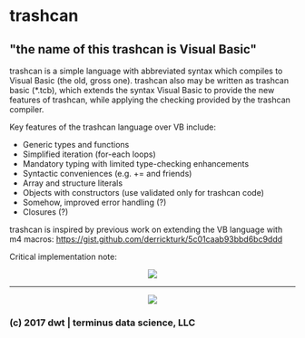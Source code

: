 # trashcan
## "the name of this trashcan is Visual Basic"

trashcan is a simple language with abbreviated syntax which compiles to
Visual Basic (the old, gross one).
trashcan also may be written as trashcan basic (\*.tcb), which extends the syntax Visual Basic to provide the new features of trashcan, while applying the checking provided by the trashcan compiler.

Key features of the trashcan language over VB include:  
* Generic types and functions  
* Simplified iteration (for-each loops)  
* Mandatory typing with limited type-checking enhancements  
* Syntactic conveniences (e.g. += and friends)  
* Array and structure literals  
* Objects with constructors (use validated only for trashcan code)  
* Somehow, improved error handling (?)  
* Closures (?)  

trashcan is inspired by previous work on extending the VB language with m4 macros: https://gist.github.com/derrickturk/5c01caab93bbd6bc9ddd

Critical implementation note:  
<div style="margin: 0 auto; text-align:center"><img src ="https://i.imgur.com/rFIYYc1.png" /></div>

---

<div style="margin: 0 auto; text-align:center"><img src ="https://i.imgur.com/H1XO5we.gif" /></div>

### (c) 2017 dwt | terminus data science, LLC
